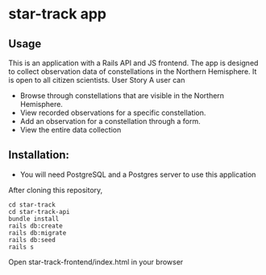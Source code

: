 # star-track app

## Usage
This is an application with a Rails API and JS frontend. 
The app is designed to collect observation data of constellations in the Northern Hemisphere. It is open to all citizen scientists.
User Story
A user can 
* Browse through constellations that are visible in the Northern Hemisphere.
* View recorded observations for a specific constellation.
* Add an observation for a constellation through a form.
* View the entire data collection


## Installation:

* You will need PostgreSQL and a Postgres server to use this application

After cloning this repository,
```
cd star-track
cd star-track-api
bundle install
rails db:create
rails db:migrate
rails db:seed
rails s
```
Open star-track-frontend/index.html in your browser
